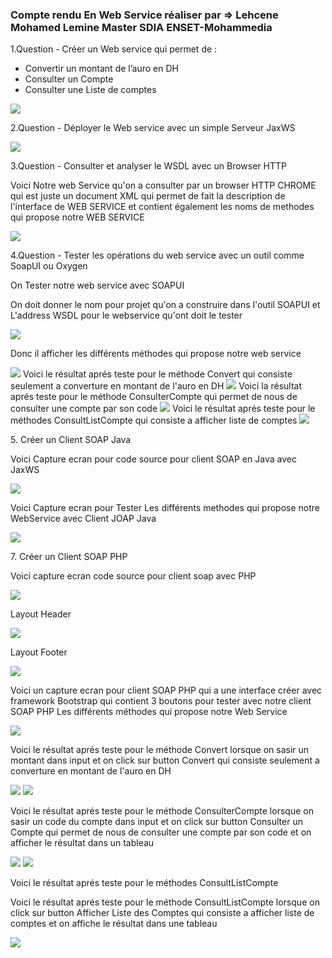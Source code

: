 <h3>Compte rendu En Web Service réaliser par => Lehcene Mohamed Lemine Master SDIA ENSET-Mohammedia
</h3>
<p>1.Question - Créer un Web service qui permet de : </p>
<ul>
<li>Convertir un montant de l’auro en DH</li>
<li>Consulter un Compte</li>
<li>Consulter une Liste de comptes</li>
</ul>
<img src="captures/Question1.png"/>

<p>2.Question - Déployer le Web service avec un simple Serveur JaxWS</p>
<img src="captures/Question2.png">

<p>3.Question - Consulter et analyser le WSDL avec un Browser HTTP</p>
<p>Voici Notre web Service qu'on a consulter par un browser HTTP CHROME qui est juste un document XML qui permet de fait la description de l'interface de WEB SERVICE et contient également les noms de methodes qui propose notre WEB SERVICE</p>
<img src="captures/Question3.png"/>

<p>4.Question - Tester les opérations du web service avec un outil
comme SoapUI ou Oxygen</p>
<p>On Tester notre web service avec SOAPUI</p>

<p>On doit donner le nom pour projet qu'on a construire dans l'outil SOAPUI et L'address WSDL pour le webservice qu'ont doit le tester</p>
<img src="captures/Question4/img0.png"/>
<p>Donc il afficher les différents méthodes qui propose notre web service</p>
<img src="captures/Question4/img1.png"/>
Voici le résultat aprés teste pour le méthode Convert qui consiste seulement a converture en montant de l'auro en DH
<img src="captures/Question4/img2.png"/>
Voici la résultat aprés teste pour le méthode ConsulterCompte qui permet de nous de consulter une compte par son code
<img src="captures/Question4/img3.png"/>
Voici le résultat aprés teste pour le méthodes ConsultListCompte qui consiste a afficher liste de comptes
<img src="captures/Question4/img4.png"/>


<p>5. Créer un Client SOAP Java</p>
<p>Voici Capture ecran pour code source pour client SOAP en Java avec JaxWS</p>
<img src="captures/Question5/img1.png"/>
<p>Voici Capture ecran pour Tester Les différents methodes qui propose notre WebService avec Client JOAP Java </p>

<img src="captures/Question5/img2.png"/>


<p>7. Créer un Client SOAP PHP</p>
<p>Voici capture ecran code source pour client soap avec PHP</p>
<img src="captures/Question6/ClientSoapPHP/ClientSoapPhp.png" />
<p>Layout Header</p>
<img src="captures/Question6/ClientSoapPHP/Header.png" />
<p>Layout Footer</p>
<img src="captures/Question6/ClientSoapPHP/footer.png" />
<p>
Voici un capture ecran pour client SOAP PHP qui a une interface créer avec framework Bootstrap
qui contient 3 boutons pour tester avec notre client SOAP PHP Les différents méthodes qui propose notre Web Service
</p>
<img src="captures/Question6/img0.png" />

<p>Voici le résultat aprés teste  pour le méthode Convert lorsque on sasir un montant dans input et on click sur button Convert qui consiste seulement a converture en montant de l'auro en DH </p>
<img src="captures/Question6/img1.png" />
<img src="captures/Question6/img2.png" />

<p>Voici le résultat aprés teste  pour le méthode ConsulterCompte lorsque on sasir un code du compte dans input et on click sur button Consulter un Compte qui permet de nous de consulter une compte par son code et on afficher le résultat dans un tableau</p>
<img src="captures/Question6/img3.png" />
<img src="captures/Question6/img4.png" />

Voici le résultat aprés teste pour le méthodes ConsultListCompte 
<p>Voici le résultat aprés teste  pour le méthode ConsultListCompte lorsque on click sur button Afficher Liste des Comptes qui consiste a afficher liste de comptes et on affiche le résultat dans une tableau</p>
<img src="captures/Question6/img6.png" />

